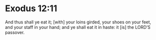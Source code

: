 # Exodus 12:11

And thus shall ye eat it; [with] your loins girded, your shoes on your feet, and your staff in your hand; and ye shall eat it in haste: it [is] the LORD’S passover.